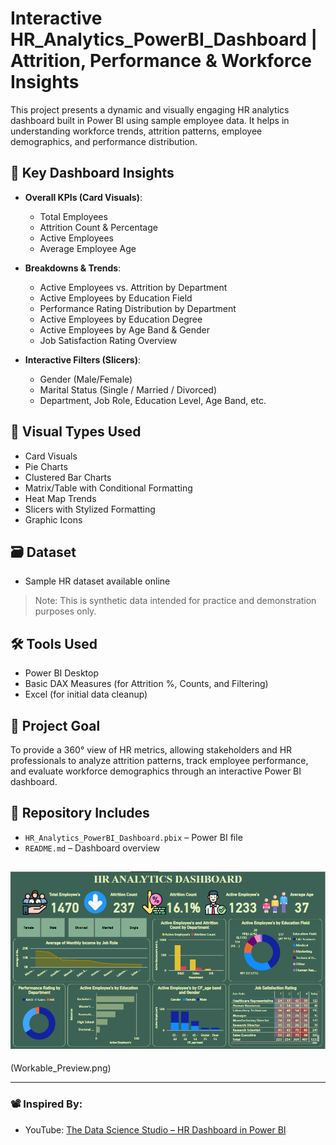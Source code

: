 # Interactive HR_Analytics_PowerBI_Dashboard | Attrition, Performance & Workforce Insights
This project presents a dynamic and visually engaging HR analytics dashboard built in Power BI using sample employee data. It helps in understanding workforce trends, attrition patterns, employee demographics, and performance distribution.

## 🚀 Key Dashboard Insights

- **Overall KPIs (Card Visuals)**:
  - Total Employees
  - Attrition Count & Percentage
  - Active Employees
  - Average Employee Age

- **Breakdowns & Trends**:
  - Active Employees vs. Attrition by Department
  - Active Employees by Education Field
  - Performance Rating Distribution by Department
  - Active Employees by Education Degree
  - Active Employees by Age Band & Gender
  - Job Satisfaction Rating Overview

- **Interactive Filters (Slicers)**:
  - Gender (Male/Female)
  - Marital Status (Single / Married / Divorced)
  - Department, Job Role, Education Level, Age Band, etc.

## 🧩 Visual Types Used

- Card Visuals
- Pie Charts
- Clustered Bar Charts
- Matrix/Table with Conditional Formatting
- Heat Map Trends
- Slicers with Stylized Formatting
- Graphic Icons

## 🗃️ Dataset

- Sample HR dataset available online
> Note: This is synthetic data intended for practice and demonstration purposes only.

## 🛠️ Tools Used

- Power BI Desktop
- Basic DAX Measures (for Attrition %, Counts, and Filtering)
- Excel (for initial data cleanup)

## 🎯 Project Goal

To provide a 360° view of HR metrics, allowing stakeholders and HR professionals to analyze attrition patterns, track employee performance, and evaluate workforce demographics through an interactive Power BI dashboard.

## 📁 Repository Includes

- `HR_Analytics_PowerBI_Dashboard.pbix` – Power BI file
- `README.md` – Dashboard overview

## ![Dashboard Preview](HR_Analytics_PowerBI_Dashboard_Preview.png) 
(Workable_Preview.png)

---

### 📽️ Inspired By:

- YouTube: [The Data Science Studio – HR Dashboard in Power BI](https://www.youtube.com/watch?v=vkUXAKqbEjY)

